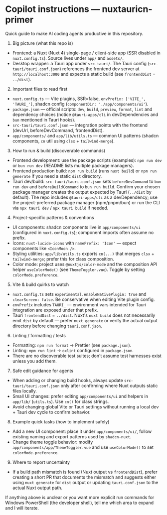 # Copilot instructions — nuxtauricn-primer

Quick guide to make AI coding agents productive in this repository.

1. Big picture (what this repo is)

- Frontend: a Nuxt (Nuxt 4) single-page / client-side app (SSR disabled in `nuxt.config.ts`). Source lives under `app/` and `assets/`.
- Desktop wrapper: a Tauri app under `src-tauri/`. The Tauri config (`src-tauri/tauri.conf.json`) references the frontend dev server at `http://localhost:3000` and expects a static build (see `frontendDist` = `../dist`).

2. Important files to read first

- `nuxt.config.ts` — Vite plugins, SSR=false, `envPrefix: ['VITE_', 'TAURI_']`, shadcn config (`componentDir: './app/components/ui'`).
- `package.json` — official scripts: `dev`, `build`, `preview`, `format`, `lint` and dependency choices (notice `@tauri-apps/cli` in devDependencies and `bun` mentioned in Tauri hooks).
- `src-tauri/tauri.conf.json` — integration points with the frontend (devUrl, beforeDevCommand, frontendDist).
- `app/components/` and `app/lib/utils.ts` — common UI patterns (shadcn components, `cn` util using `clsx` + `tailwind-merge`).

3. How to run & build (discoverable commands)

- Frontend development: use the package scripts (examples): `npm run dev` or `bun run dev` (README lists multiple package managers).
- Frontend production build: `npm run build` (runs `nuxt build`) or `npm run generate` if you need a static `dist` directory.
- Tauri dev/build: `src-tauri/tauri.conf.json` sets `beforeDevCommand` to `bun run dev` and `beforeBuildCommand` to `bun run build`. Confirm your chosen package manager creates the output expected by Tauri (`../dist` by default). The repo includes `@tauri-apps/cli` as a devDependency; use the project-preferred package manager (npm/pnpm/bun) or run the CLI via `npx tauri dev` / `npx tauri build` if needed.

4. Project-specific patterns & conventions

- UI components: shadcn components live in `app/components/ui` (configured in `nuxt.config.ts`); component imports often assume no prefix.
- Icons: `nuxt-lucide-icons` with `namePrefix: 'Icon'` — expect components like `<IconMoon />`.
- Styling utilities: `app/lib/utils.ts` exports `cn(...)` that merges `clsx` + `tailwind-merge`; prefer this for class composition.
- Color mode: project uses `@nuxtjs/color-mode` and the composition API helper `useColorMode()` (see `ThemeToggler.vue`). Toggle by setting `colorMode.preference`.

5. Vite & build quirks to watch

- `nuxt.config.ts` sets `experimental.enableNativePlugin: true` and `clearScreen: false`. Be conservative when editing Vite plugin config.
- `envPrefix` includes `TAURI_` — environment vars intended for Tauri integration are exposed under that prefix.
- Tauri `frontendDist` = `../dist`. Nuxt's `nuxt build` does not necessarily emit `dist` by default — prefer `nuxt generate` or verify the actual output directory before changing `tauri.conf.json`.

6. Linting / formatting / tests

- Formatting: `npm run format` → Prettier (see `package.json`).
- Linting: `npm run lint` → `oxlint` configured in `package.json`.
- There are no discoverable test suites; don't assume test harnesses exist unless you add them.

7. Safe edit guidance for agents

- When adding or changing build hooks, always update `src-tauri/tauri.conf.json` only after confirming where Nuxt outputs static files locally.
- Small UI changes: prefer editing `app/components/ui` and helpers in `app/lib/` (`utils.ts`). Use `cn()` for class strings.
- Avoid changing global Vite or Tauri settings without running a local dev + Tauri dev cycle to confirm behavior.

8. Example quick tasks (how to implement safely)

- Add a new UI component: place it under `app/components/ui/`, follow existing naming and export patterns used by `shadcn-nuxt`.
- Change theme toggle behavior: modify `app/components/app/ThemeToggler.vue` and use `useColorMode()` to set `colorMode.preference`.

9. Where to report uncertainty

- If a build path mismatch is found (Nuxt output vs `frontendDist`), prefer creating a short PR that documents the mismatch and suggests either using `nuxt generate` for `dist` output or updating `tauri.conf.json` to the actual Nuxt output path.

If anything above is unclear or you want more explicit run commands for Windows PowerShell (the developer shell), tell me which area to expand and I will iterate.
